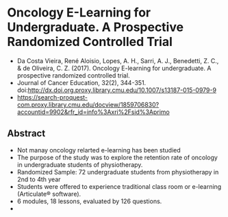 # Oncology E-Learning for Undergraduate. A Prospective Randomized Controlled Trial

- Da Costa Vieira, René Aloisio, Lopes, A. H., Sarri, A. J., Benedetti, Z. C., & de Oliveira, C. Z. (2017). Oncology E-learning for undergraduate. A prospective randomized controlled trial. 
- Journal of Cancer Education, 32(2), 344-351. doi:http://dx.doi.org.proxy.library.cmu.edu/10.1007/s13187-015-0979-9
- https://search-proquest-com.proxy.library.cmu.edu/docview/1859706830?accountid=9902&rfr_id=info%3Axri%2Fsid%3Aprimo

## Abstract 
- Not manay oncology relarted e-learning has been studied 
- The purpose of the study was to explore the retention rate of oncology in undergraduate students of physiotherapy.  
- Randomized Sample: 72 undergraduate students from physiotherapy in 2nd to 4th year 
- Students were offered to experience traditional class room or e-learning (Articulate® software). 
- 6 modules, 18 lessons, evaluated by 126 questions. 
- 
